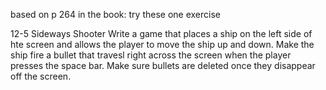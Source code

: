 based on p 264 in the book:
try these one exercise 

12-5 Sideways Shooter 
Write a game that places a ship on the left side of hte screen and allows the player to move the ship up and down. Make the ship fire a bullet that travesl right across the screen when the player presses the space bar. Make sure bullets are deleted once they disappear off the screen. 